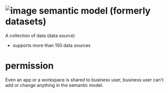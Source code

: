 # ![image](https://learn.microsoft.com/en-us/power-bi/consumer/media/end-user-basic-concepts/power-bi-semantic-model-icon.png) semantic model (formerly datasets)

A collection of data (data source)
- supports more than 150 data sources

# permission

Even an app or a workspace is shared to business user, business user can't add or change anything in the semantic model. 